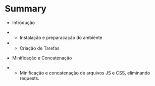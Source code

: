 # Summary

* Introdução
* * Instalação e preparacação do ambiente
* * Criação de Tarefas

* Minificação e Concatenação
* * Minificação e concatenação de arquivos JS e CSS, eliminando requests. 